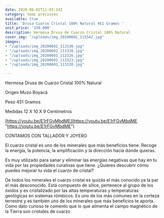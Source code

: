 ```yaml
---
date: 2020-06-02T11:03:14Z
category: Semi preciosas
available: true
title: 'Drusa Cuarzo Cristal 100% Natural 451 Gramos '
unit_price: '150.000'
description: Hermosa Drusa de Cuarzo Cristal 100% Natural
cover_img: "/uploads/img_20200601_115542.jpg"
images:
- "/uploads/img_20200601_113330.jpg"
- "/uploads/img_20200601_113328.jpg"
- "/uploads/img_20200601_113326.jpg"
- "/uploads/img_20200601_113323.jpg"
- "/uploads/img_20200601_113320.jpg"

---
```

Hermosa Drusa de Cuarzo Cristal 100% Natural

Origen Muzo Boyacá 

Peso 451 Gramos 

Medidas 12 X 10 X 9 Centímetros 

[https://youtu.be/E1rFGvMbdME](https://youtu.be/E1rFGvMbdME "https://youtu.be/E1rFGvMbdME")

CONTAMOS CON TALLADOR Y JOYERO 

El cuarzo cristal es uno de los minerales que más beneficios tiene. Recoge la energía, la potencia, la amplificación y la dirección hacia donde quieras.

Es muy utilizado para sanar y eliminar las energías negativas que hay en tu vida por las propiedades curativas que tiene. ¿Quieres descubrir cómo puedes mejorar tu vida el cuarzo de cristal?

De todos los minerales el cuarzo cristal es quizás el más conocido ya la par el más desconocido. Está compuesto de sílice, pertenece al grupo de los óxidos y es cristalizado por las altas temperaturas y temperaturas geológicas en sistemas rómbicos. Es uno de los más comunes en la corteza terrestre y es también uno de los minerales que más beneficios te aporta. Como dato curioso te comento que lo que alimenta el campo magnético de la Tierra son cristales de cuarzo